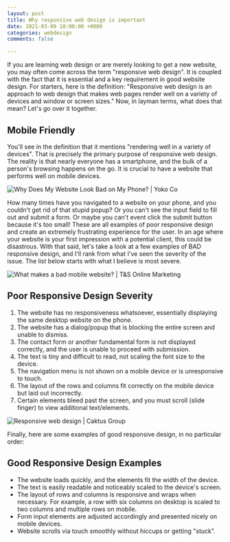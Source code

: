 ```yaml
---
layout: post
title: Why responsive web design is important
date: 2021-03-09 18:00:00 +0000
categories: webdesign
comments: false

---
```

  
If you are learning web design or are merely looking to get a new website, you may often come across the term "responsive web design". It is coupled with the fact that it is essential and a key requirement in good website design. For starters, here is the definition: "Responsive web design is an approach to web design that makes web pages render well on a variety of devices and window or screen sizes." Now, in layman terms, what does that mean? Let's go over it together.

## Mobile Friendly

You'll see in the definition that it mentions "rendering well in a variety of devices". That is precisely the primary purpose of responsive web design. The reality is that nearly everyone has a smartphone, and the bulk of a person's browsing happens on the go. It is crucial to have a website that performs well on mobile devices.

![Why Does My Website Look Bad on My Phone? | Yoko Co](https://mk0yokocokyoxj8ce6ki.kinstacdn.com/wp-content/uploads/2015/02/bad_phone_og.jpg)

How many times have you navigated to a website on your phone, and you couldn't get rid of that stupid popup? Or you can't see the input field to fill out and submit a form. Or maybe you can't event click the submit button because it's too small! These are all examples of poor responsive design and create an extremely frustrating experience for the user. In an age where your website is your first impression with a potential client, this could be disastrous. With that said, let's take a look at a few examples of BAD responsive design, and I'll rank from what I've seen the severity of the issue. The list below starts with what I believe is most severe.

![What makes a bad mobile website? | T&S Online Marketing](https://tandsgo.com/wp-content/uploads/2020/03/Shocked-woman-surfing-the-web.jpg)

## Poor Responsive Design Severity

1. The website has no responsiveness whatsoever, essentially displaying the same desktop website on the phone.
2. The website has a dialog/popup that is blocking the entire screen and unable to dismiss.
3. The contact form or another fundamental form is not displayed correctly, and the user is unable to proceed with submission.
4. The text is tiny and difficult to read, not scaling the font size to the device.
5. The navigation menu is not shown on a mobile device or is unresponsive to touch.
6. The layout of the rows and columns fit correctly on the mobile device but laid out incorrectly.
7. Certain elements bleed past the screen, and you must scroll (slide finger) to view additional text/elements.

  
![Responsive web design | Caktus Group](https://storage.googleapis.com/cw-p1w5jpim0sdhkccw8gr/media/blog-images/responsive-web-design-caktus.gif)

Finally, here are some examples of good responsive design, in no particular order:

## Good Responsive Design Examples

* The website loads quickly, and the elements fit the width of the device.
* The text is easily readable and noticeably scaled to the device's screen.
* The layout of rows and columns is responsive and wraps when necessary. For example, a row with six columns on desktop is scaled to two columns and multiple rows on mobile.
* Form input elements are adjusted accordingly and presented nicely on mobile devices.
* Website scrolls via touch smoothly without hiccups or getting "stuck".